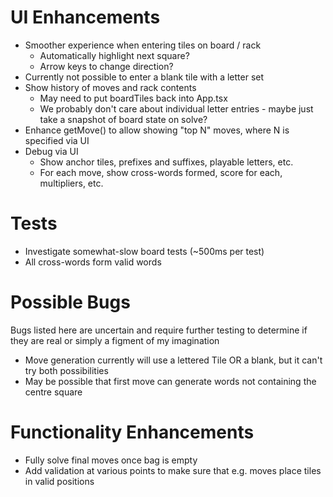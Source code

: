 # UI Enhancements
- Smoother experience when entering tiles on board / rack
    - Automatically highlight next square?
    - Arrow keys to change direction?
- Currently not possible to enter a blank tile with a letter set
- Show history of moves and rack contents
    - May need to put boardTiles back into App.tsx
    - We probably don't care about individual letter entries - maybe just take a snapshot of board state on solve?
- Enhance getMove() to allow showing "top N" moves, where N is specified via UI
- Debug via UI
    - Show anchor tiles, prefixes and suffixes, playable letters, etc.
    - For each move, show cross-words formed, score for each, multipliers, etc.

# Tests
- Investigate somewhat-slow board tests (~500ms per test)
- All cross-words form valid words

# Possible Bugs
Bugs listed here are uncertain and require further testing to determine if they are real or simply a figment of my imagination

- Move generation currently will use a lettered Tile OR a blank, but it can't try both possibilities
- May be possible that first move can generate words not containing the centre square

# Functionality Enhancements
- Fully solve final moves once bag is empty
- Add validation at various points to make sure that e.g. moves place tiles in valid positions